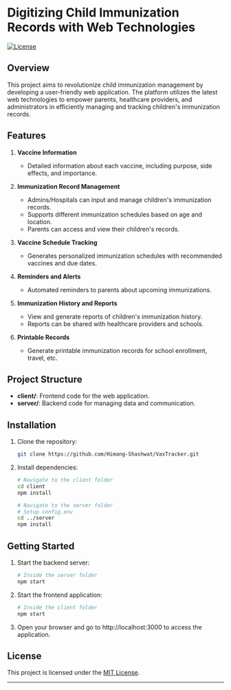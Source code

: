# Digitizing Child Immunization Records with Web Technologies

[![License](https://img.shields.io/badge/license-MIT-blue.svg)](https://opensource.org/licenses/MIT)

## Overview

This project aims to revolutionize child immunization management by developing a user-friendly web application. The platform utilizes the latest web technologies to empower parents, healthcare providers, and administrators in efficiently managing and tracking children's immunization records.

## Features

1. **Vaccine Information**
   - Detailed information about each vaccine, including purpose, side effects, and importance.

2. **Immunization Record Management**
   - Admins/Hospitals can input and manage children's immunization records.
   - Supports different immunization schedules based on age and location.
   - Parents can access and view their children's records.

3. **Vaccine Schedule Tracking**
   - Generates personalized immunization schedules with recommended vaccines and due dates.

4. **Reminders and Alerts**
   - Automated reminders to parents about upcoming immunizations.

5. **Immunization History and Reports**
   - View and generate reports of children's immunization history.
   - Reports can be shared with healthcare providers and schools.

6. **Printable Records**
   - Generate printable immunization records for school enrollment, travel, etc.

## Project Structure

- **client/**: Frontend code for the web application.
- **server/**: Backend code for managing data and communication.

## Installation

1. Clone the repository:
   ```bash
   git clone https://github.com/Himang-Shashwat/VaxTracker.git
   ```

2. Install dependencies:
   ```bash
   # Navigate to the client folder
   cd client
   npm install

   # Navigate to the server folder
   # Setup config.env
   cd ../server
   npm install
   ```

## Getting Started

1. Start the backend server:
   ```bash
   # Inside the server folder
   npm start
   ```

2. Start the frontend application:
   ```bash
   # Inside the client folder
   npm start
   ```

3. Open your browser and go to http://localhost:3000 to access the application.

## License

This project is licensed under the [MIT License](LICENSE).

---
